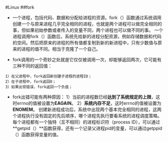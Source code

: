 #Linux
##fork
* 一个进程，包括代码、数据和分配给进程的资源。fork（）函数通过系统调用创建一个与原来进程几乎完全相同的进程，也就是两个进程可以做完全相同的事，但如果初始参数或者传入的变量不同，两个进程也可以做不同的事。
  一个进程调用fork（）函数后，系统先给新的进程分配资源，例如存储数据和代码的空间。然后把原来的进程的所有值都复制到新的新进程中，只有少数值与原来的进程的值不同。相当于克隆了一个自己。

* fork调用的一个奇妙之处就是它仅仅被调用一次，却能够返回两次，它可能有三种不同的返回值：
```
1）在父进程中，fork返回新创建子进程的进程ID；
2）在子进程中，fork返回0；
3）如果出现错误，fork返回一个负值；
```

* fork出错可能有两种原因：
1）当前的进程数已经**达到了系统规定的上限**，这时errno的值被设置为**EAGAIN**。
2）**系统内存不足**，这时errno的值被设置为**ENOMEM**。
  创建新进程成功后，系统中出现两个基本完全相同的进程，这两个进程执行没有固定的先后顺序，哪个进程先执行要看系统的进程调度策略。
  每个进程都有一个独特（互不相同）的进程标识符（process ID），可以通过**getpid（）**函数获得，还有一个记录父进程pid的变量，可以通过getppid（）函数获得变量的值。